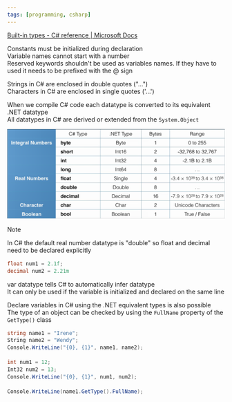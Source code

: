 ```yaml
---
tags: [programming, csharp]
---
```


[Built-in types - C# reference | Microsoft Docs](https://docs.microsoft.com/en-us/dotnet/csharp/language-reference/builtin-types/built-in-types)

Constants must be initialized during declaration  
Variable names cannot start with a number  
Reserved keywords shouldn't be used as variables names. If they have to used it needs to be prefixed with the @ sign

Strings in C# are enclosed in double quotes ("...")  
Characters in C# are enclosed in single quotes ('...')

When we compile C# code each datatype is converted to its equivalent .NET datatype  
All datatypes in C# are derived or extended from the `System.Object`

![Dotnet Datatypes|600](../images/dotnet-datatypes.png)

 > [!note]
 > In C# the default real number datatype is "double" so float and decimal need to be declared explicitly
 > 
 > ````csharp
 > float num1 = 2.1f;
 > decimal num2 = 2.21m
 > ````

var datatype tells C# to automatically infer datatype  
It can only be used if the variable is initialized and declared on the same line

Declare variables in C# using the .NET equivalent types is also possible  
The type of an object can be checked by using the `FullName` property of the `GetType()` class

````csharp
string name1 = "Irene"; 
String name2 = "Wendy";
Console.WriteLine("{0}, {1}", name1, name2); 

int num1 = 12; 
Int32 num2 = 13;
Console.WriteLine("{0}, {1}", num1, num2);

Console.WriteLine(name1.GetType().FullName);
````
